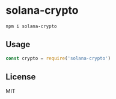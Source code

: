 # solana-crypto

```
npm i solana-crypto
```

## Usage

```js
const crypto = require('solana-crypto')
```

## License

MIT
